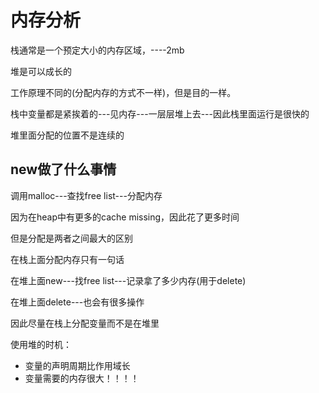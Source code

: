 # 内存分析

栈通常是一个预定大小的内存区域，----2mb

堆是可以成长的

工作原理不同的(分配内存的方式不一样)，但是目的一样。

栈中变量都是紧挨着的---见内存---一层层堆上去---因此栈里面运行是很快的

堆里面分配的位置不是连续的

## new做了什么事情

调用malloc---查找free list---分配内存

因为在heap中有更多的cache missing，因此花了更多时间

但是分配是两者之间最大的区别

在栈上面分配内存只有一句话

在堆上面new---找free list---记录拿了多少内存(用于delete)

在堆上面delete---也会有很多操作

因此尽量在栈上分配变量而不是在堆里

使用堆的时机：

- 变量的声明周期比作用域长
- 变量需要的内存很大！！！！
